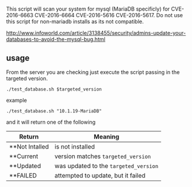 #
This script will scan your system for mysql (MariaDB specificly) for CVE-2016-6663 CVE-2016-6664 CVE-2016-5616 CVE-2016-5617.  Do not use this script for non-mariadb installs as its not compatible.

http://www.infoworld.com/article/3138455/security/admins-update-your-databases-to-avoid-the-mysql-bug.html

## usage
From the server you are checking just execute the script passing in the targeted version.
```
./test_database.sh $targeted_version
```

example
```
./test_database.sh "10.1.19-MariaDB"
```

and it will return one of the following

| Return         | Meaning                               |
|----------------|---------------------------------------|
| **Not Intalled | is not installed                      |
| **Current      | version matches `targeted_version`    |
| **Updated      | was updated to the `targeted_version` |
| **FAILED       | attempted to update, but it failed    |

